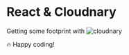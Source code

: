 # React & Cloudnary

Getting some footprint with ![cloudnary](https://cloudinary.com/)

🔥 Happy coding!